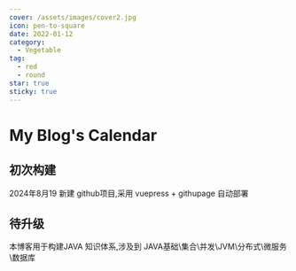 ```yaml
---
cover: /assets/images/cover2.jpg
icon: pen-to-square
date: 2022-01-12
category:
  - Vegetable
tag:
  - red
  - round
star: true
sticky: true
---
```


# My Blog's Calendar

## 初次构建

2024年8月19 新建 github项目,采用 vuepress + githupage 自动部署

## 待升级

本博客用于构建JAVA 知识体系,涉及到
JAVA基础\集合\并发\JVM\分布式\微服务\数据库
